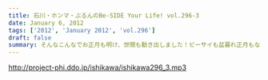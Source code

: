 ```yaml
---
title: 石川・ホンマ・ぶるんのBe-SIDE Your Life! vol.296-3
date: January 6, 2012
tags: ['2012', 'January 2012', 'vol.296']
draft: false
summary: そんなこんなでお正月も明け、世間も動き出しました！ビーサイも盆暮れ正月もなくいつもどおり始動開始。今年もよろしくお願いします。NAMAE
---
```


http://project-phi.ddo.jp/ishikawa/ishikawa296_3.mp3